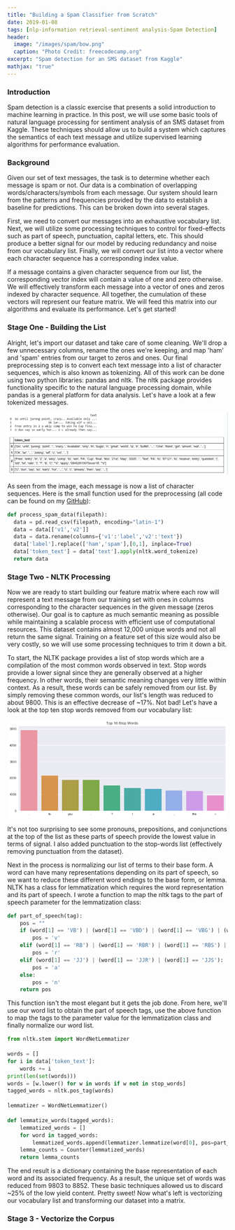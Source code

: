 ```yaml
---
title: "Building a Spam Classifier from Scratch"
date: 2019-01-08
tags: [nlp-information retrieval-sentiment analysis-Spam Detection]
header:
  image: "/images/spam/bow.png"
  caption: "Photo Credit: freecodecamp.org"
excerpt: "Spam detection for an SMS dataset from Kaggle"
mathjax: "true"
---
```

### Introduction

Spam detection is a classic exercise that presents a solid introduction to machine learning in practice. In this post, we will use some basic tools of natural language processing for sentiment analysis of an SMS dataset from Kaggle. These techniques should allow us to build a system which captures the semantics of each text message and utilize supervised learning algorithms for performance evaluation.

### Background

Given our set of text messages, the task is to determine whether each message is spam or not. Our data is a combination of overlapping words/characters/symbols from each message. Our system should learn from the patterns and frequencies provided by the data to establish a baseline for predictions. This can be broken down into several stages.

First, we need to convert our messages into an exhaustive vocabulary list. Next, we will utilize some processing techniques to control for fixed-effects such as part of speech, punctuation, capital letters, etc. This should produce a better signal for our model by reducing redundancy and noise from our vocabulary list. Finally, we will convert our list into a vector where each character sequence has a corresponding index value.

If a message contains a given character sequence from our list, the corresponding vector index will contain a value of one and zero otherwise. We will effectively transform each message into a vector of ones and zeros indexed by character sequence. All together, the cumulation of these vectors will represent our feature matrix. We will feed this matrix into our algorithms and evaluate its performance. Let's get started!


### Stage One - Building the List

Alright, let's import our dataset and take care of some cleaning. We'll drop a few unnecessary columns, rename the ones we're keeping, and map 'ham' and 'spam' entries from our target to zeros and ones. Our final preprocessing step is to convert each text message into a list of character sequences, which is also known as tokenizing. All of this work can be done using two python libraries: pandas and nltk. The nltk package provides functionality specific to the natural language processing domain, while pandas is a general platform for data analysis. Let's have a look at a few tokenized messages.

![png](/images/spam/token-text.png?raw=True)

As seen from the image, each message is now a list of character sequences. Here is the small function used for the preprocessing (all code can be found on my [GitHub](https://github.com/l0rdm0rd)):

```python
def process_spam_data(filepath):
  data = pd.read_csv(filepath, encoding="latin-1")
  data = data[['v1','v2']]
  data = data.rename(columns={'v1':'label','v2':'text'})
  data['label'].replace(['ham','spam'],[0,1], inplace=True)
  data['token_text'] = data['text'].apply(nltk.word_tokenize)
  return data
```

### Stage Two - NLTK Processing

Now we are ready to start building our feature matrix where each row will represent a text message from our training set with ones in columns corresponding to the character sequences in the given message (zeros otherwise). Our goal is to capture as much semantic meaning as possible while maintaining a scalable process with efficient use of computational resources. This dataset contains almost 12,000 unique words and not all return the same signal. Training on a feature set of this size would also be very costly, so we will use some processing techniques to trim it down a bit.

To start, the NLTK package provides a list of stop words which are a compilation of the most common words observed in text. Stop words provide a lower signal since they are generally observed at a higher frequency. In other words, their semantic meaning changes very little within context. As a result, these words can be safely removed from our list. By simply removing these common words, our list's length was reduced to about 9800. This is an effective decrease of ~17%. Not bad! Let's have a look at the top ten stop words removed from our vocabulary list:

![png](/images/spam/stop-words.png?raw=True)

It's not too surprising to see some pronouns, prepositions, and conjunctions at the top of the list as these parts of speech provide the lowest value in terms of signal. I also added punctuation to the stop-words list (effectively removing punctuation from the dataset).

Next in the process is normalizing our list of terms to their base form. A word can have many representations depending on its part of speech, so we want to reduce these different word endings to the base form, or lemma. NLTK has a class for lemmatization which requires the word representation and its part of speech. I wrote a function to map the nltk tags to the part of speech parameter for the lemmatization class:

```python
def part_of_speech(tag):
    pos = ""
    if (word[1] == 'VB') | (word[1] == 'VBD') | (word[1] == 'VBG') | (word[1] == 'VBN') | (word[1] == 'VBP') | (word[1] == 'VBZ'):
        pos = 'v'
    elif (word[1] == 'RB') | (word[1] == 'RBR') | (word[1] == 'RBS') | (word[1] == 'WRB'):
        pos = 'r'
    elif (word[1] == 'JJ') | (word[1] == 'JJR') | (word[1] == 'JJS'):
        pos = 'a'
    else:
        pos = 'n'
    return pos
```
This function isn't the most elegant but it gets the job done. From here, we'll use our word list to obtain the part of speech tags, use the above function to map the tags to the parameter value for the lemmatization class and finally normalize our word list.

```python
from nltk.stem import WordNetLemmatizer

words = []
for i in data['token_text']:
    words += i
print(len(set(words)))
words = [w.lower() for w in words if w not in stop_words]
tagged_words = nltk.pos_tag(words)

lemmatizer = WordNetLemmatizer()

def lemmatize_words(tagged_words):
    lemmatized_words = []
    for word in tagged_words:
        lemmatized_words.append(lemmatizer.lemmatize(word[0], pos=part_of_speech(word[1])))
    lemma_counts = Counter(lemmatized_words)
    return lemma_counts
```
The end result is a dictionary containing the base representation of each word and its associated frequency. As a result, the unique set of words was reduced from 9803 to 8852. These basic techniques allowed us to discard ~25% of the low yield content. Pretty sweet! Now what's left is vectorizing our vocabulary list and transforming our dataset into a matrix.

### Stage 3 - Vectorize the Corpus
